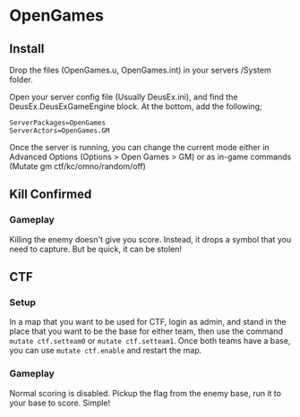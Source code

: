 # OpenGames

## Install
Drop the files (OpenGames.u, OpenGames.int) in your servers /System folder.

Open your server config file (Usually DeusEx.ini), and find the DeusEx.DeusExGameEngine block.
At the bottom, add the following;
```
ServerPackages=OpenGames
ServerActors=OpenGames.GM
```

Once the server is running, you can change the current mode either in Advanced Options (Options > Open Games > GM) or as in-game commands (Mutate gm ctf/kc/omno/random/off)

## Kill Confirmed
### Gameplay
Killing the enemy doesn't give you score. Instead, it drops a symbol that you need to capture. But be quick, it can be stolen!

## CTF
### Setup
In a map that you want to be used for CTF, login as admin, and stand in the place that you want to be the base for either team, then use the command `mutate ctf.setteam0` or `mutate ctf.setteam1`.
Once both teams have a base, you can use `mutate ctf.enable` and restart the map.

### Gameplay
Normal scoring is disabled. Pickup the flag from the enemy base, run it to your base to score. Simple!